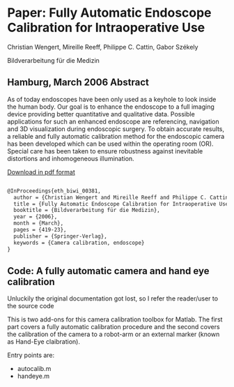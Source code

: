 Paper: Fully Automatic Endoscope Calibration for Intraoperative Use
===
Christian Wengert, Mireille Reeff, Philippe C. Cattin, Gabor Székely

Bildverarbeitung für die Medizin

Hamburg, March 2006
Abstract
---
As of today endoscopes have been only used as a keyhole to look inside the human body. Our goal is to enhance the endoscope to a full imaging device providing better quantitative and qualitative data. Possible applications for such an enhanced endoscope are referencing, navigation and 3D visualization during endoscopic surgery. To obtain accurate results, a reliable and fully automatic calibration method for the endoscopic camera has been developed which can be used within the operating room (OR). Special care has been taken to ensure robustness against inevitable distortions and inhomogeneous illumination.

[Download in pdf format](http://www.vision.ee.ethz.ch/en/publications/papers/proceedings/eth_biwi_00381.pdf)



```latex

@InProceedings{eth_biwi_00381,
  author = {Christian Wengert and Mireille Reeff and Philippe C. Cattin and Gabor Székely},
  title = {Fully Automatic Endoscope Calibration for Intraoperative Use},
  booktitle = {Bildverarbeitung für die Medizin},
  year = {2006},
  month = {March},
  pages = {419-23},
  publisher = {Springer-Verlag},
  keywords = {Camera calibration, endoscope}
}
```



Code: A fully automatic camera and hand eye calibration 
---

Unluckily the original documentation got lost, so I refer the reader/user to the source code

This is two add-ons for this camera calibration toolbox for Matlab. The first part covers a fully automatic calibration procedure and the second covers the calibration of the camera to a robot-arm or an external marker (known as Hand-Eye claibration). 


Entry points are:

* autocalib.m
* handeye.m
 


